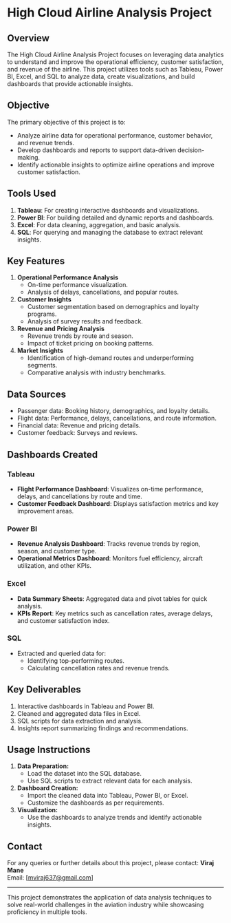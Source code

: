 # High Cloud Airline Analysis Project

## **Overview**
The High Cloud Airline Analysis Project focuses on leveraging data analytics to understand and improve the operational efficiency, customer satisfaction, and revenue of the airline. This project utilizes tools such as Tableau, Power BI, Excel, and SQL to analyze data, create visualizations, and build dashboards that provide actionable insights.

## **Objective**
The primary objective of this project is to:
- Analyze airline data for operational performance, customer behavior, and revenue trends.
- Develop dashboards and reports to support data-driven decision-making.
- Identify actionable insights to optimize airline operations and improve customer satisfaction.

## **Tools Used**
1. **Tableau**: For creating interactive dashboards and visualizations.
2. **Power BI**: For building detailed and dynamic reports and dashboards.
3. **Excel**: For data cleaning, aggregation, and basic analysis.
4. **SQL**: For querying and managing the database to extract relevant insights.

## **Key Features**
1. **Operational Performance Analysis**
   - On-time performance visualization.
   - Analysis of delays, cancellations, and popular routes.
2. **Customer Insights**
   - Customer segmentation based on demographics and loyalty programs.
   - Analysis of survey results and feedback.
3. **Revenue and Pricing Analysis**
   - Revenue trends by route and season.
   - Impact of ticket pricing on booking patterns.
4. **Market Insights**
   - Identification of high-demand routes and underperforming segments.
   - Comparative analysis with industry benchmarks.

## **Data Sources**
- Passenger data: Booking history, demographics, and loyalty details.
- Flight data: Performance, delays, cancellations, and route information.
- Financial data: Revenue and pricing details.
- Customer feedback: Surveys and reviews.

## **Dashboards Created**
### Tableau
- **Flight Performance Dashboard**: Visualizes on-time performance, delays, and cancellations by route and time.
- **Customer Feedback Dashboard**: Displays satisfaction metrics and key improvement areas.

### Power BI
- **Revenue Analysis Dashboard**: Tracks revenue trends by region, season, and customer type.
- **Operational Metrics Dashboard**: Monitors fuel efficiency, aircraft utilization, and other KPIs.

### Excel
- **Data Summary Sheets**: Aggregated data and pivot tables for quick analysis.
- **KPIs Report**: Key metrics such as cancellation rates, average delays, and customer satisfaction index.

### SQL
- Extracted and queried data for:
  - Identifying top-performing routes.
  - Calculating cancellation rates and revenue trends.

## **Key Deliverables**
1. Interactive dashboards in Tableau and Power BI.
2. Cleaned and aggregated data files in Excel.
3. SQL scripts for data extraction and analysis.
4. Insights report summarizing findings and recommendations.

## **Usage Instructions**
1. **Data Preparation:**
   - Load the dataset into the SQL database.
   - Use SQL scripts to extract relevant data for each analysis.
2. **Dashboard Creation:**
   - Import the cleaned data into Tableau, Power BI, or Excel.
   - Customize the dashboards as per requirements.
3. **Visualization:**
   - Use the dashboards to analyze trends and identify actionable insights.

## **Contact**
For any queries or further details about this project, please contact:
**Viraj Mane**  
Email: [mviraj637@gmail.com]  

---
This project demonstrates the application of data analysis techniques to solve real-world challenges in the aviation industry while showcasing proficiency in multiple tools.

